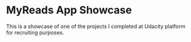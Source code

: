 # MyReads App Showcase

This is a showcase of one of the projects I completed at Udacity platform for recruiting purposes.
